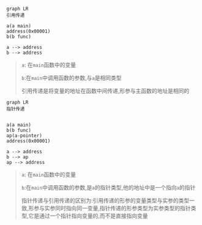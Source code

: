 





```mermaid
graph LR
引用传递

a(a main) 
address(0x00001)
b(b func)

a --> address
b --> address

```

> `a`: 在`main`函数中的变量
>
> `b`:在`main`中调用函数的参数,与`a`是相同类型
>
> 引用传递是将变量的地址在函数中间传递,形参与主函数的地址是相同的

```mermaid
graph LR
指针传递


a(a main)
b(b func)
ap(a-pointer)
address(0x00001)

a --> address
b --> ap
ap --> address
```

> `a`: 在`main`函数中的变量
>
> `b`:在`main`中调用函数的参数,是`a`的指针类型,他的地址中是一个指向`a`的指针
>
> 指针传递与引用传递的区别为:引用传递的形参的变量类型与实参的类型一致,形参与实参同时指向同一变量,指针传递的形参类型为实参类型的指针类型,它是通过一个指针指向变量的,而不是直接指向变量

